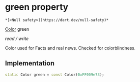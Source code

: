 


# green property




    *[<Null safety>](https://dart.dev/null-safety)*


[Color](https://api.flutter.dev/flutter/dart-ui/Color-class.html) green
  
_read / write_



<p>Color used for Facts and real news. Checked for colorblindness.</p>



## Implementation

```dart
static Color green = const Color(0xFF009e73);


```







